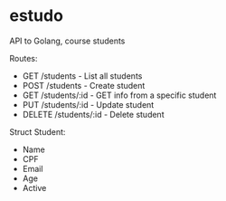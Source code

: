 # estudo
API to Golang, course students 

Routes:

- GET /students - List all students 
- POST /students - Create student 
- GET /students/:id - GET info from a specific student 
- PUT /students/:id - Update student 
- DELETE /students/:id - Delete student 

Struct Student:
- Name
- CPF
- Email
- Age 
- Active 